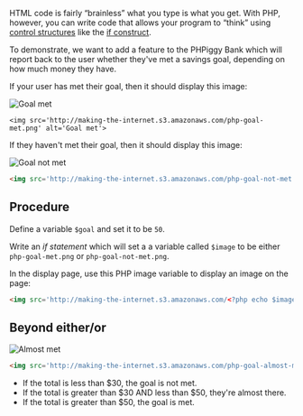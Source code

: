 HTML code is fairly &ldquo;brainless&rdquo; what you type is what you get. With PHP, however, you can write code that allows your program to &ldquo;think&rdquo; using [control structures](http://us1.php.net/manual/en/language.control-structures.php) like the [if construct](http://us1.php.net/manual/en/control-structures.if.php).

To demonstrate, we want to add a feature to the PHPiggy Bank which will report back to the user whether they've met a savings goal, depending on how much money they have.

If your user has met their goal, then it should display this image:

<img src='http://making-the-internet.s3.amazonaws.com/php-goal-met.png' alt='Goal met'>

	<img src='http://making-the-internet.s3.amazonaws.com/php-goal-met.png' alt='Goal met'>
	

If they haven't met their goal, then it should display this image:

<img src='http://making-the-internet.s3.amazonaws.com/php-goal-not-met.png' alt='Goal not met'>

```html
<img src='http://making-the-internet.s3.amazonaws.com/php-goal-not-met.png' alt='Goal not met'>
```	

## Procedure

Define a variable `$goal` and set it to be `50`.

Write an *if statement* which will set a a variable called `$image` to be either `php-goal-met.png` or `php-goal-not-met.png`.

In the display page, use this PHP image variable to display an image on the page: 

```html
<img src='http://making-the-internet.s3.amazonaws.com/<?php echo $image?>' alt='Goal Status'>
```



## Beyond either/or

<img src='http://making-the-internet.s3.amazonaws.com/php-goal-almost-met.png' alt='Almost met'>

```html
<img src='http://making-the-internet.s3.amazonaws.com/php-goal-almost-met.png' alt='Almost met'>
```
	
* If the total is less than $30, the goal is not met.
* If the total is greater than $30 AND less than $50, they're almost there.
* If the total is greater than $50, the goal is met.